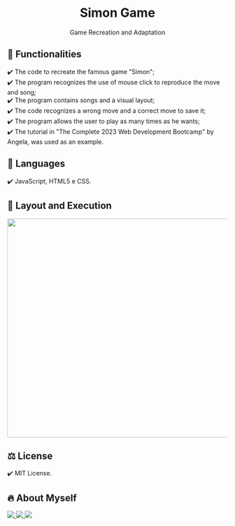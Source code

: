 <h1 align="center"> Simon Game </h1>
<p align="center">Game Recreation and Adaptation</p>
  
## 🎯 Functionalities

✔️ The code to recreate the famous game "Simon"; <br>
✔️ The program recognizes the use of mouse click to reproduce the move and song; <br>
✔️ The program contains songs and a visual layout; <br>
✔️ The code recognizes a wrong move and a correct move to save it; <br>
✔️ The program allows the user to play as many times as he wants; <br>
✔️ The tutorial in "The Complete 2023 Web Development Bootcamp" by Angela, was used as an example.

## 🚀 Languages
✔️ JavaScript, HTML5 e CSS.

## 🎨 Layout and Execution
<p align="left">
      <img src="" width="660" height="500"> 
      
## ⚖️ License
✔️ MIT License.

## 🔥 About Myself
  <div>
  <p align="leftr">
  <a href = "https://mail.google.com/mail/u/1/#inbox"><img src="https://img.shields.io/badge/-Gmail-%23EA4335?style=for-the-badge&logo=gmail&logoColor=white" target="_blank">
  </a>
  <a href="https://www.linkedin.com/in/maria-eduarda-macedo-braga-4663bb208/e" target="_blank"><img src="https://img.shields.io/badge/-LinkedIn-%230077B5?style=for-the-badge&logo=linkedin&logoColor=white" target="_blank">
  </a> 
  <a href="https://www.instagram.com/_maria_2k03/?hl=pt-br" target="_blank"><img src="https://img.shields.io/badge/-Instagram-%23E4405F?style=for-the-badge&logo=instagram&logoColor=white" target="_blank">
  </a>
</div></p>
